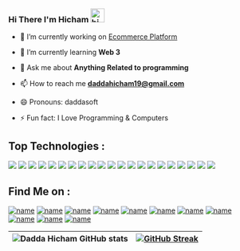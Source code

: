 ### Hi There I'm Hicham <img src="https://user-images.githubusercontent.com/1303154/88677602-1635ba80-d120-11ea-84d8-d263ba5fc3c0.gif" width="28px" alt="hi">

- 🔭 I’m currently working on [Ecommerce Platform](https://daddasoft.com)

- 🌱 I’m currently learning **Web 3**

- 💬 Ask me about **Anything Related to programming**

- 📫 How to reach me **daddahicham19@gmail.com**

- 😄 Pronouns: daddasoft
- ⚡ Fun fact: I Love Programming & Computers

## Top Technologies : 
![](https://img.shields.io/badge/Angular-DD0031?style=for-the-badge&logo=angular&logoColor=white)
![](https://img.shields.io/badge/React-20232A?style=for-the-badge&logo=react&logoColor=61DAFB)
![](https://img.shields.io/badge/Vue.js-35495E?style=for-the-badge&logo=vuedotjs&logoColor=4FC08D)
![](https://img.shields.io/badge/next.js-000000?style=for-the-badge&logo=nextdotjs&logoColor=white)
![](https://img.shields.io/badge/GraphQl-E10098?style=for-the-badge&logo=graphql&logoColor=white)
![](https://img.shields.io/badge/Node.js-339933?style=for-the-badge&logo=nodedotjs&logoColor=white)
![](https://img.shields.io/badge/JavaScript-323330?style=for-the-badge&logo=javascript&logoColor=F7DF1E)
![](https://img.shields.io/badge/TypeScript-007ACC?style=for-the-badge&logo=typescript&logoColor=white)
![](https://img.shields.io/badge/GIT-E44C30?style=for-the-badge&logo=git&logoColor=white)
![](https://img.shields.io/badge/Ubuntu-E95420?style=for-the-badge&logo=ubuntu&logoColor=white)
![](https://img.shields.io/badge/Visual%20Studio%20Code-007ACC?style=for-the-badge&logo=Visual%20Studio%20Code&logoColor=white)
![](https://img.shields.io/badge/Docker-2CA5E0?style=for-the-badge&logo=docker&logoColor=white)
![](https://img.shields.io/badge/kubernetes-326ce5.svg?&style=for-the-badge&logo=kubernetes&logoColor=white)
![](https://img.shields.io/badge/Laravel-FF2D20?style=for-the-badge&logo=laravel&logoColor=white)
![](https://img.shields.io/badge/Symfony-000000?style=for-the-badge&logo=Symfony&logoColor=white)
![](https://img.shields.io/badge/MongoDB-4EA94B?style=for-the-badge&logo=mongodb&logoColor=white)
![](https://img.shields.io/badge/PostgreSQL-316192?style=for-the-badge&logo=postgresql&logoColor=white)
![](https://img.shields.io/badge/redis-%23DD0031.svg?&style=for-the-badge&logo=redis&logoColor=white)
![](https://img.shields.io/badge/Nginx-009639?style=for-the-badge&logo=nginx&logoColor=white)
![](https://img.shields.io/badge/Spring_Boot-F2F4F9?style=for-the-badge&logo=spring-boot)
![](https://img.shields.io/badge/Python-FFD43B?style=for-the-badge&logo=python&logoColor=blue)


## Find Me on :
[![name](https://img.shields.io/badge/Hashnode-2962FF?style=for-the-badge&logo=hashnode&logoColor=white)](https://hashnode.com/@daddasoft)
[![name](https://img.shields.io/badge/dev.to-0A0A0A?style=for-the-badge&logo=devdotto&logoColor=white)](https://dev.to/daddasoft)
[![name](https://img.shields.io/badge/Facebook-1877F2?style=for-the-badge&logo=facebook&logoColor=white)](https://www.facebook.com/daddaSoft)
[![name](https://img.shields.io/badge/Codewars-B1361E?style=for-the-badge&logo=Codewars&logoColor=white)](https://www.codewars.com/users/daddasoft)
[![name](https://img.shields.io/badge/Codepen-000000?style=for-the-badge&logo=codepen&logoColor=white)](https://codepen.io/daddasoft/)
[![name](https://img.shields.io/badge/-Hackerrank-2EC866?style=for-the-badge&logo=HackerRank&logoColor=white)](https://www.hackerrank.com/daddasoft)
[![name](https://img.shields.io/badge/Instagram-E4405F?style=for-the-badge&logo=instagram&logoColor=white)](https://www.instagram.com/daddasoft/)
[![name](https://img.shields.io/badge/LinkedIn-0077B5?style=for-the-badge&logo=linkedin&logoColor=white)](https://www.linkedin.com/in/daddasoft/)
[![name](https://img.shields.io/badge/-LeetCode-FFA116?style=for-the-badge&logo=LeetCode&logoColor=black)](https://leetcode.com/daddasoft/)
[![name](https://img.shields.io/badge/Twitter-1DA1F2?style=for-the-badge&logo=twitter&logoColor=white)](https://twitter.com/daddasoft)
[![name](https://img.shields.io/badge/YouTube-FF0000?style=for-the-badge&logo=youtube&logoColor=white)](https://www.youtube.com/daddasoft)


| ![Dadda Hicham GitHub stats](https://github-readme-stats.vercel.app/api?username=daddasoft&show_icons=true&theme=radical) | [![GitHub Streak](https://github-readme-streak-stats.herokuapp.com?user=daddasoft&theme=gruvbox_duo&date_format=M%20j%5B%2C%20Y%5D)](#) |
|-----------------------------------------------------------------------------------------------------------------------|-----------------------------------------------------------------------------------------------------------------------------------------|
